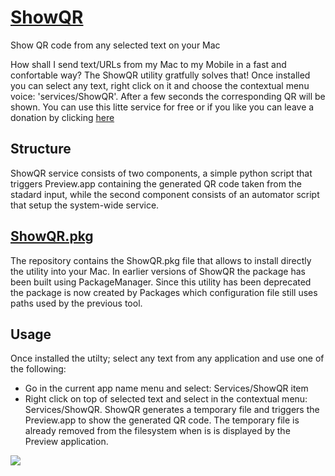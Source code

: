 # [ShowQR](http://ricsxn.github.io/ShowQR/)
Show QR code from any selected text on your Mac

How shall I send text/URLs from my Mac to my Mobile in a fast and confortable way?
The ShowQR utility gratfully solves that!
Once installed you can select any text, right click on it and choose the contextual menu voice: 'services/ShowQR'. After a few seconds the corresponding QR will be shown.
You can use this litte service for free or if you like you can leave a donation by clicking [here][donate]

## Structure
ShowQR service consists of two components, a simple python script that triggers Preview.app containing the generated QR code taken from the stadard input, while the second component consists of an automator script that setup the system-wide service.

## [ShowQR.pkg][package]
The repository contains the ShowQR.pkg file that allows to install directly the utility into your Mac.
In earlier versions of ShowQR the package has been built using PackageManager. Since this utility has been deprecated the package is now created by Packages which configuration file still uses paths used by the previous tool.

## Usage
Once installed the utilty; select any text from any application and use one of the following:
 - Go in the current app name menu and select: Services/ShowQR item
 - Right click on top of selected text and select in the contextual menu: Services/ShowQR.
ShowQR generates a temporary file and triggers the Preview.app to show the generated QR code. The temporary file is already removed from the filesystem when is is displayed by the Preview application.

![][usecase]
 
[donate]: http://ricsxn.duckdns.org/donate.html
[package]: https://github.com/ricsxn/ShowQR/blob/master/ShowQR.pkg
[usecase]: https://github.com/ricsxn/ShowQR/raw/master/showQRpkg/Resources/ShowQR_use.jpg
